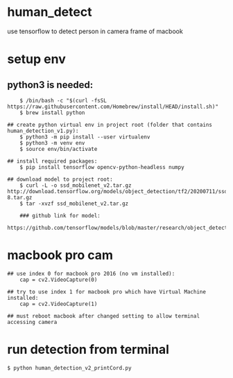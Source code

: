 # human_detect
use tensorflow to detect person in camera frame of macbook


# setup env
## python3 is needed:
        $ /bin/bash -c "$(curl -fsSL https://raw.githubusercontent.com/Homebrew/install/HEAD/install.sh)"
        $ brew install python

    ## create python virtual env in project root (folder that contains human_detection_v1.py):
        $ python3 -m pip install --user virtualenv
        $ python3 -m venv env
        $ source env/bin/activate

    ## install required packages:
        $ pip install tensorflow opencv-python-headless numpy

    ## download model to project root:
        $ curl -L -o ssd_mobilenet_v2.tar.gz http://download.tensorflow.org/models/object_detection/tf2/20200711/ssd_mobilenet_v2_fpnlite_320x320_coco17_tpu-8.tar.gz
        $ tar -xvzf ssd_mobilenet_v2.tar.gz

        ### github link for model:
            https://github.com/tensorflow/models/blob/master/research/object_detection/g3doc/tf2_detection_zoo.md


# macbook pro cam
    ## use index 0 for macbook pro 2016 (no vm installed):
        cap = cv2.VideoCapture(0)

    ## try to use index 1 for macbook pro which have Virtual Machine installed:
        cap = cv2.VideoCapture(1)

    ## must reboot macbook after changed setting to allow terminal accessing camera


# run detection from terminal
    $ python human_detection_v2_printCord.py
